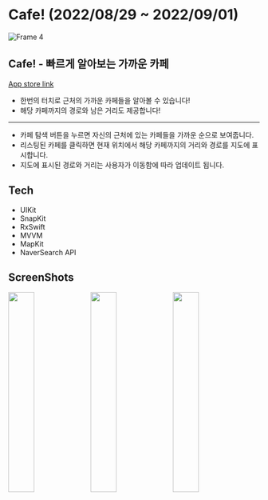 # Cafe! (2022/08/29 ~ 2022/09/01)
![Frame 4](https://user-images.githubusercontent.com/72395020/198826975-af453893-e301-4e9a-acc1-c11e78b86e26.png)

## Cafe! - 빠르게 알아보는 가까운 카페

[App store link](https://apps.apple.com/kr/app/cafe-%EB%B9%A0%EB%A5%B4%EA%B2%8C-%EC%95%8C%EC%95%84%EB%B3%B4%EB%8A%94-%EA%B0%80%EA%B9%8C%EC%9A%B4-%EC%B9%B4%ED%8E%98/id6443779233)

* 한번의 터치로 근처의 가까운 카페들을 알아볼 수 있습니다!
* 해당 카페까지의 경로와 남은 거리도 제공합니다!    
---
* 카페 탐색 버튼을 누르면 자신의 근처에 있는 카페들을 가까운 순으로 보여줍니다.
* 리스팅된 카페를 클릭하면 현재 위치에서 해당 카페까지의 거리와 경로를 지도에 표시합니다.
* 지도에 표시된 경로와 거리는 사용자가 이동함에 따라 업데이트 됩니다.

## Tech

- UIKit
- SnapKit
- RxSwift
- MVVM
- MapKit
- NaverSearch API

## ScreenShots
 <img src = "https://user-images.githubusercontent.com/72395020/198827783-b1648968-b9dc-4102-9592-4478d29da0b2.png" width = "32%"> <img src = "https://user-images.githubusercontent.com/72395020/198827781-7f6bb59f-e2bc-4c28-9b83-e1c2959fc656.png" width = "32%">  <img src = "https://user-images.githubusercontent.com/72395020/198827782-e67caec2-16d4-4661-b1c1-ac9d579aafb2.png" width = "32%"> 
